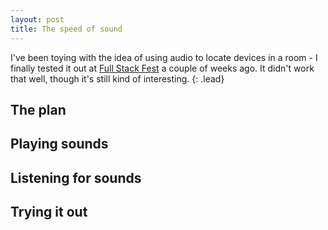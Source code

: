 ```yaml
---
layout: post
title: The speed of sound
---
```


I've been toying with the idea of using audio to locate devices in a room -  I finally tested it out at [Full Stack Fest](http://fullstackfest.com) a couple of weeks ago. It didn't work that well, though it's still kind of interesting.
{: .lead}

## The plan

## Playing sounds

## Listening for sounds

## Trying it out
